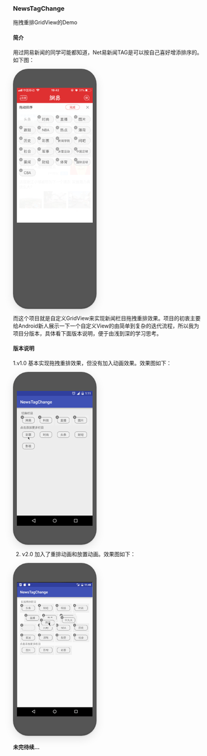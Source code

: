 ### NewsTagChange

拖拽重排GridView的Demo

#### 简介

用过网易新闻的同学可能都知道，Net易新闻TAG是可以按自己喜好增添排序的。如下图：

<div style="width: 200px;height:532px;background: #555;border-radius: 40px;padding: 50px 10px; box-sizing: content-box;box-shadow: 0 1px 4px 0 rgba(0, 0, 0, 0.1), 0 8px 24px 0 rgba(0, 0, 0, 0.1), 0 0 0 1px rgba(0, 0, 0, 0.03), inset 0 -2px 2px 2px rgba(0, 0, 0, 0.05);">
		<img src="image/NetEase.PNG" width ="200" height="355" alt="网易新闻" align=center />
</div>

而这个项目就是自定义GridView来实现新闻栏目拖拽重排效果。项目的初衷主要给Android新人展示一下一个自定义View的由简单到复杂的迭代流程，所以我为项目分版本，具体看下面版本说明，便于由浅到深的学习思考。

#### 版本说明
1.v1.0 基本实现拖拽重排效果，但没有加入动画效果。效果图如下：

<div style="width: 200px;height:355px;background: #555;border-radius: 40px;padding: 50px 10px; box-sizing: content-box;box-shadow: 0 1px 4px 0 rgba(0, 0, 0, 0.1), 0 8px 24px 0 rgba(0, 0, 0, 0.1), 0 0 0 1px rgba(0, 0, 0, 0.03), inset 0 -2px 2px 2px rgba(0, 0, 0, 0.05);">
		<img src="image/v1.0.gif" width ="200" height="355" alt="gif效果图" align=center />
</div>

2. v2.0 加入了重排动画和放置动画。效果图如下：

<div style="width: 200px;height:355px;background: #555;border-radius: 40px;padding: 50px 10px; box-sizing: content-box;box-shadow: 0 1px 4px 0 rgba(0, 0, 0, 0.1), 0 8px 24px 0 rgba(0, 0, 0, 0.1), 0 0 0 1px rgba(0, 0, 0, 0.03), inset 0 -2px 2px 2px rgba(0, 0, 0, 0.05);">
		<img src="image/v2.0.gif" width ="200" height="355" alt="gif效果图" align=center />
</div>

#### 未完待续...
